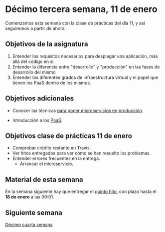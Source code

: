 # Décimo tercera semana, 11 de enero

Comenzamos esta semana con la clase de prácticas del día 11, y así
seguiremos a partir de ahora.

## Objetivos de la asignatura

1. Entender los requisitos necesarios para desplegar una aplicación,
   más allá del código en sí.
2. Entender la diferencia entre "desarrollo" y "producción" en las
   fases de desarrollo del mismo
3. Entender los diferentes grados de infraestructura virtual y el
   papel que tienen los PaaS dentro de los mismos.

## Objetivos adicionales

- Conocer las
  técnicas
  [para poner microservicios en producción](http://jj.github.io/IV/documentos/temas/Microservicios#microservicios-en-producci%C3%B3n).

- Introducción a los [PaaS](http://jj.github.io/IV/documentos/temas/PaaS).

## Objetivos clase de prácticas 11 de enero

- Comprobar crédito restante en Travis.
- Ver hitos entregados para ver cómo se han resuelto los problemas.
- Entender errores frecuentes en la entrega.
  - Arrancar el microservicio.

## Material de esta semana

En la semana siguiente hay que entregar el
[quinto hito](http://jj.github.io/CC/documentos/proyecto/5.Microservicio.html),
con plazo hasta el **18 de enero** a las 00:01.

## Siguiente semana

[Décimo cuarta semana](14-semana.md)

